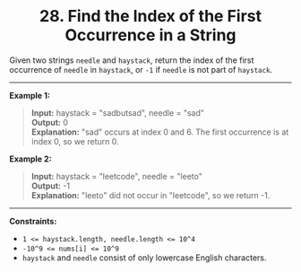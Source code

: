 
<br>

<h1 align="center">
  28. Find the Index of the First Occurrence in a String
</h1>

Given two strings `needle` and `haystack`, return the index of the first occurrence
of `needle` in `haystack`, or `-1` if `needle` is not part of `haystack`.

---

**Example 1:**
>**Input:** haystack = "sadbutsad", needle = "sad"<br>
>**Output:** 0<br>
>**Explanation:** "sad" occurs at index 0 and 6.
The first occurrence is at index 0, so we return 0.

**Example 2:**
>**Input:** haystack = "leetcode", needle = "leeto"<br>
>**Output:** -1<br>
>**Explanation:** "leeto" did not occur in "leetcode", so we return -1.

---

**Constraints:**
- `1 <= haystack.length, needle.length <= 10^4`
- `-10^9 <= nums[i] <= 10^9`
- `haystack` and `needle` consist of only lowercase English characters.